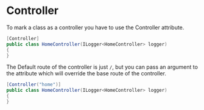 # Controller

To mark a class as a controller you have to use the Controller attribute.

```c#
[Controller]
public class HomeController(ILogger<HomeController> logger)
{
}
```

The Default route of the controller is just `/`, but you can pass an argument to the attribute which will override the base route of the controller.

```c#
[Controller("home")]
public class HomeController(ILogger<HomeController> logger)
{
}
```